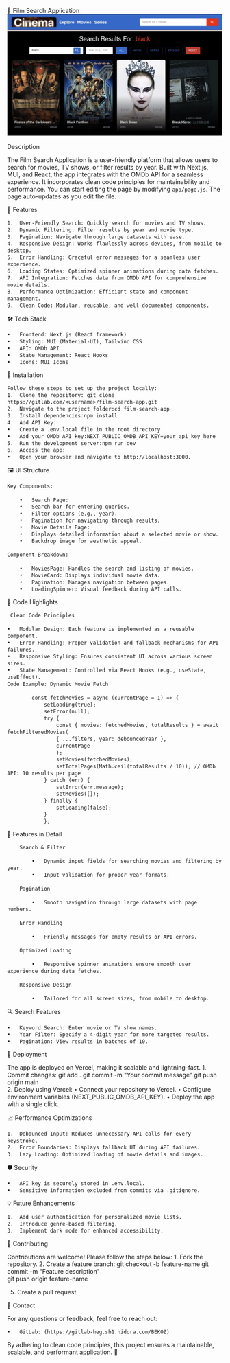 🎥 Film Search Application
<img src="https://github.com/eozkanch/film-search-api/blob/main/public/filter-feature.jpeg"  witdth ="400px">


Description

The Film Search Application is a user-friendly platform that allows users to search for movies, TV shows, or filter results by year. Built with Next.js, MUI, and React, the app integrates with the OMDb API for a seamless experience. It incorporates clean code principles for maintainability and performance.
You can start editing the page by modifying `app/page.js`. The page auto-updates as you edit the file.

🚀 Features

	1.	User-Friendly Search: Quickly search for movies and TV shows.
	2.	Dynamic Filtering: Filter results by year and movie type.
	3.	Pagination: Navigate through large datasets with ease.
	4.	Responsive Design: Works flawlessly across devices, from mobile to desktop.
	5.	Error Handling: Graceful error messages for a seamless user experience.
	6.	Loading States: Optimized spinner animations during data fetches.
	7.	API Integration: Fetches data from OMDb API for comprehensive movie details.
	8.	Performance Optimization: Efficient state and component management.
	9.	Clean Code: Modular, reusable, and well-documented components.
🛠️ Tech Stack

	•	Frontend: Next.js (React framework)
	•	Styling: MUI (Material-UI), Tailwind CSS
	•	API: OMDb API
	•	State Management: React Hooks
	•	Icons: MUI Icons

🔧 Installation

    Follow these steps to set up the project locally:
	1.	Clone the repository: git clone https://gitlab.com/<username>/film-search-app.git
    2.	Navigate to the project folder:cd film-search-app
    3.	Install dependencies:npm install
    4.	Add API Key:
	•	Create a .env.local file in the root directory.
	•	Add your OMDb API key:NEXT_PUBLIC_OMDB_API_KEY=your_api_key_here
    5.	Run the development server:npm run dev
   	6.	Access the app:
	•	Open your browser and navigate to http://localhost:3000.
🖼️ UI Structure

    Key Components:

        •	Search Page:
        •	Search bar for entering queries.
        •	Filter options (e.g., year).
        •	Pagination for navigating through results.
        •	Movie Details Page:
        •	Displays detailed information about a selected movie or show.
        •	Backdrop image for aesthetic appeal.

    Component Breakdown:

        •	MoviesPage: Handles the search and listing of movies.
        •	MovieCard: Displays individual movie data.
        •	Pagination: Manages navigation between pages.
        •	LoadingSpinner: Visual feedback during API calls.     
📜 Code Highlights

     Clean Code Principles

	•	Modular Design: Each feature is implemented as a reusable component.
	•	Error Handling: Proper validation and fallback mechanisms for API failures.
	•	Responsive Styling: Ensures consistent UI across various screen sizes.
	•	State Management: Controlled via React Hooks (e.g., useState, useEffect).   
    Code Example: Dynamic Movie Fetch

            const fetchMovies = async (currentPage = 1) => {
                setLoading(true);
                setError(null);
                try {
                    const { movies: fetchedMovies, totalResults } = await fetchFilteredMovies(
                    { ...filters, year: debouncedYear },
                    currentPage
                    );
                    setMovies(fetchedMovies);
                    setTotalPages(Math.ceil(totalResults / 10)); // OMDb API: 10 results per page
                } catch (err) {
                    setError(err.message);
                    setMovies([]);
                } finally {
                    setLoading(false);
                }
                };
🌟 Features in Detail

        Search & Filter

            •	Dynamic input fields for searching movies and filtering by year.
            •	Input validation for proper year formats.

        Pagination

            •	Smooth navigation through large datasets with page numbers.

        Error Handling

            •	Friendly messages for empty results or API errors.

        Optimized Loading

            •	Responsive spinner animations ensure smooth user experience during data fetches.

        Responsive Design

            •	Tailored for all screen sizes, from mobile to desktop.
🔍 Search Features

	•	Keyword Search: Enter movie or TV show names.
	•	Year Filter: Specify a 4-digit year for more targeted results.
	•	Pagination: View results in batches of 10.   
🚀 Deployment

The app is deployed on Vercel, making it scalable and lightning-fast.
	1.	Commit changes: git add .
                        git commit -m "Your commit message"
                        git push origin main  
	2.	Deploy using Vercel:
	•	Connect your repository to Vercel.
	•	Configure environment variables (NEXT_PUBLIC_OMDB_API_KEY).
	•	Deploy the app with a single click.      

📈 Performance Optimizations

	1.	Debounced Input: Reduces unnecessary API calls for every keystroke.
	2.	Error Boundaries: Displays fallback UI during API failures.
	3.	Lazy Loading: Optimized loading of movie details and images.



🛡️ Security

	•	API key is securely stored in .env.local.
	•	Sensitive information excluded from commits via .gitignore.

💡 Future Enhancements

	1.	Add user authentication for personalized movie lists.
	2.	Introduce genre-based filtering.
	3.	Implement dark mode for enhanced accessibility.
👥 Contributing

Contributions are welcome! Please follow the steps below:
	1.	Fork the repository.
	2.	Create a feature branch: git checkout -b feature-name 
                                 git commit -m "Feature description"  
                                 git push origin feature-name     

5.	Create a pull request.

📧 Contact

For any questions or feedback, feel free to reach out:
	
	•	GitLab: (https://gitlab-heg.sh1.hidora.com/BEKOZ)

By adhering to clean code principles, this project ensures a maintainable, scalable, and performant application. 🌟

